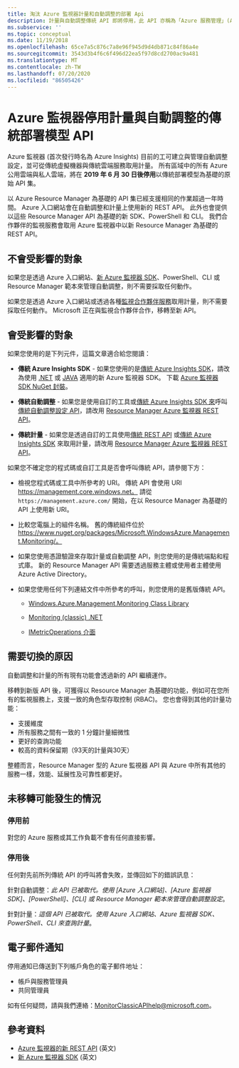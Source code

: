 ```yaml
---
title: 淘汰 Azure 監視器計量和自動調整的部署 Api
description: 計量與自動調整傳統 API 即將停用，此 API 亦稱為「Azure 服務管理」(ASM) 或 RDFE 部署模型
ms.subservice: ''
ms.topic: conceptual
ms.date: 11/19/2018
ms.openlocfilehash: 65ce7a5c876c7a8e96f945d9d4db871c84f86a4e
ms.sourcegitcommit: 3543d3b4f6c6f496d22ea5f97d8cd2700ac9a481
ms.translationtype: MT
ms.contentlocale: zh-TW
ms.lasthandoff: 07/20/2020
ms.locfileid: "86505426"
---
```

# <a name="azure-monitor-retirement-of-classic-deployment-model-apis-for-metrics-and-autoscale"></a>Azure 監視器停用計量與自動調整的傳統部署模型 API

Azure 監視器 (首次發行時名為 Azure Insights) 目前的工可建立與管理自動調整設定，並可從傳統虛擬機器與傳統雲端服務取用計量。 所有區域中的所有 Azure 公用雲端與私人雲端，將在 **2019 年 6 月 30 日後停用**以傳統部署模型為基礎的原始 API 集。   

以 Azure Resource Manager 為基礎的 API 集已經支援相同的作業超過一年時間。 Azure 入口網站會在自動調整和計量上使用新的 REST API。 此外也會提供以這些 Resource Manager API 為基礎的新 SDK、PowerShell 和 CLI。 我們合作夥伴的監視服務會取用 Azure 監視器中以新 Resource Manager 為基礎的 REST API。  

## <a name="who-is-not-affected"></a>不會受影響的對象

如果您是透過 Azure 入口網站、[新 Azure 監視器 SDK](https://www.nuget.org/packages/Microsoft.Azure.Management.Monitor/)、PowerShell、CLI 或 Resource Manager 範本來管理自動調整，則不需要採取任何動作。  

如果您是透過 Azure 入口網站或透過各種[監視合作夥伴服務](../../azure-monitor/platform/partners.md)取用計量，則不需要採取任何動作。 Microsoft 正在與監視合作夥伴合作，移轉至新 API。

## <a name="who-is-affected"></a>會受影響的對象

如果您使用的是下列元件，這篇文章適合給您閱讀：

- **傳統 Azure Insights SDK** - 如果您使用的是[傳統 Azure Insights SDK](https://www.nuget.org/packages/Microsoft.WindowsAzure.Management.Monitoring/)，請改為使用 [.NET](https://github.com/azure/azure-libraries-for-net#download) 或 [JAVA](https://github.com/azure/azure-libraries-for-java#download) 適用的新 Azure 監視器 SDK。 下載 [Azure 監視器 SDK NuGet 封裝](https://www.nuget.org/packages/Microsoft.Azure.Management.Monitor/)。

- **傳統自動調整** - 如果您是使用自訂的工具或[傳統 Azure Insights SDK 來](https://www.nuget.org/packages/Microsoft.WindowsAzure.Management.Monitoring/)呼叫[傳統自動調整設定 API](/previous-versions/azure/reference/mt348562(v=azure.100))，請改用 [Resource Manager Azure 監視器 REST API](/rest/api/monitor/autoscalesettings)。

- **傳統計量** - 如果您是透過自訂的工具使用[傳統 REST API](/previous-versions/azure/reference/dn510374(v=azure.100)) 或[傳統 Azure Insights SDK](https://www.nuget.org/packages/Microsoft.WindowsAzure.Management.Monitoring/) 來取用計量，請改用 [Resource Manager Azure 監視器 REST API](/rest/api/monitor/autoscalesettings)。 

如果您不確定您的程式碼或自訂工具是否會呼叫傳統 API，請參閱下方：

- 檢視您程式碼或工具中所參考的 URI。 傳統 API 會使用 URI https://management.core.windows.net。 請從 `https://management.azure.com/` 開始，在以 Resource Manager 為基礎的 API 上使用新 URI。

- 比較您電腦上的組件名稱。 舊的傳統組件位於 https://www.nuget.org/packages/Microsoft.WindowsAzure.Management.Monitoring/。

- 如果您使用憑證驗證來存取計量或自動調整 API，則您使用的是傳統端點和程式庫。 新的 Resource Manager API 需要透過服務主體或使用者主體使用 Azure Active Directory。

- 如果您使用任何下列連結文件中所參考的呼叫，則您使用的是舊版傳統 API。

  - [Windows.Azure.Management.Monitoring Class Library](/previous-versions/azure/dn510414(v=azure.100))

  - [Monitoring (classic) .NET](/previous-versions/azure/reference/mt348562(v%3dazure.100))

  - [IMetricOperations 介面](/previous-versions/azure/reference/dn802395(v%3dazure.100))

## <a name="why-you-should-switch"></a>需要切換的原因

自動調整和計量的所有現有功能會透過新的 API 繼續運作。  

移轉到新版 API 後，可獲得以 Resource Manager 為基礎的功能，例如可在您所有的監視服務上，支援一致的角色型存取控制 (RBAC)。 您也會得到其他的計量功能： 

- 支援維度
- 所有服務之間有一致的 1 分鐘計量細微性 
- 更好的查詢功能
- 較高的資料保留期（93天的計量與30天） 

整體而言，Resource Manager 型的 Azure 監視器 API 與 Azure 中所有其他的服務一樣，效能、延展性及可靠性都更好。 

## <a name="what-happens-if-you-do-not-migrate"></a>未移轉可能發生的情況

### <a name="before-retirement"></a>停用前

對您的 Azure 服務或其工作負載不會有任何直接影響。  

### <a name="after-retirement"></a>停用後

任何對先前所列傳統 API 的呼叫將會失敗，並傳回如下的錯誤訊息：

針對自動調整：*此 API 已被取代。使用 [Azure 入口網站]、[Azure 監視器 SDK]、[PowerShell]、[CLI] 或 Resource Manager 範本來管理自動調整設定*。  

針對計量：*這個 API 已被取代。使用 Azure 入口網站、Azure 監視器 SDK、PowerShell、CLI 來查詢計量*。

## <a name="email-notifications"></a>電子郵件通知

停用通知已傳送到下列帳戶角色的電子郵件地址： 

- 帳戶與服務管理員
- 共同管理員  

如有任何疑問，請與我們連絡：MonitorClassicAPIhelp@microsoft.com。  

## <a name="references"></a>參考資料

- [Azure 監視器的新 REST API](/rest/api/monitor/) (英文) 
- [新 Azure 監視器 SDK](https://www.nuget.org/packages/Microsoft.Azure.Management.Monitor/) (英文)
